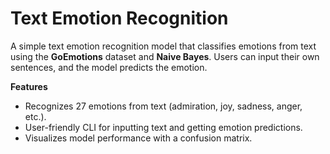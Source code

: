# Text Emotion Recognition
A simple text emotion recognition model that classifies emotions from text using the **GoEmotions** dataset and **Naive Bayes**. Users can input their own sentences, and the model predicts the emotion.

**Features**
- Recognizes 27 emotions from text (admiration, joy, sadness, anger, etc.).
- User-friendly CLI for inputting text and getting emotion predictions.
- Visualizes model performance with a confusion matrix.
